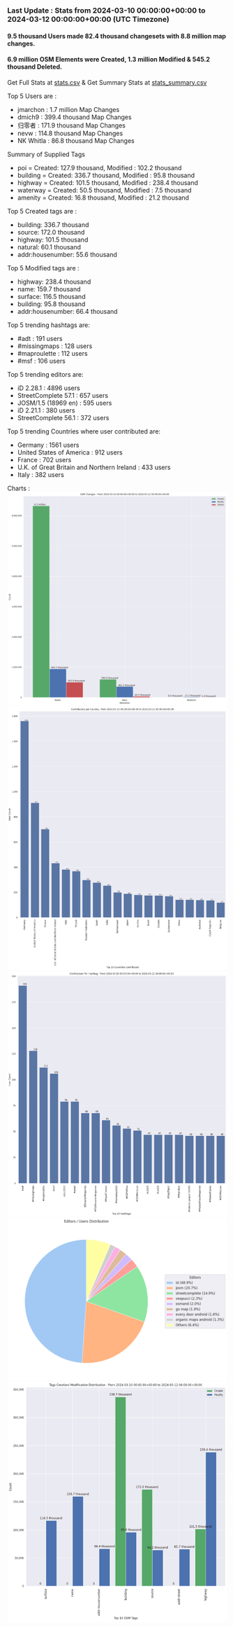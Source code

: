 ### Last Update : Stats from 2024-03-10 00:00:00+00:00 to 2024-03-12 00:00:00+00:00 (UTC Timezone)

#### 9.5 thousand Users made 82.4 thousand changesets with 8.8 million map changes.
#### 6.9 million OSM Elements were Created, 1.3 million Modified & 545.2 thousand Deleted.
Get Full Stats at [stats.csv](/stats/Global/Daily/stats.csv)
 & Get Summary Stats at [stats_summary.csv](/stats/Global/Daily/stats_summary.csv)

Top 5 Users are : 
- jmarchon : 1.7 million Map Changes
- dmich9 : 399.4 thousand Map Changes
- 归零者 : 171.9 thousand Map Changes
- nevw : 114.8 thousand Map Changes
- NK Whitla : 86.8 thousand Map Changes

Summary of Supplied Tags
- poi = Created: 127.9 thousand, Modified : 102.2 thousand
- building = Created: 336.7 thousand, Modified : 95.8 thousand
- highway = Created: 101.5 thousand, Modified : 238.4 thousand
- waterway = Created: 50.5 thousand, Modified : 7.5 thousand
- amenity = Created: 16.8 thousand, Modified : 21.2 thousand


Top 5 Created tags are :
- building: 336.7 thousand
- source: 172.0 thousand
- highway: 101.5 thousand
- natural: 60.1 thousand
- addr:housenumber: 55.6 thousand


Top 5 Modified tags are :
- highway: 238.4 thousand
- name: 159.7 thousand
- surface: 116.5 thousand
- building: 95.8 thousand
- addr:housenumber: 66.4 thousand


Top 5 trending hashtags are:
- #adt : 191 users
- #missingmaps : 128 users
- #maproulette : 112 users
- #msf : 106 users


Top 5 trending editors are:
- iD 2.28.1 : 4896 users
- StreetComplete 57.1 : 657 users
- JOSM/1.5 (18969 en) : 595 users
- iD 2.21.1 : 380 users
- StreetComplete 56.1 : 372 users


Top 5 trending Countries where user contributed are:
- Germany : 1561 users
- United States of America : 912 users
- France : 702 users
- U.K. of Great Britain and Northern Ireland : 433 users
- Italy : 382 users


 Charts : 
![Alt text](./stats_osm_changes.png) 
![Alt text](./stats_users_per_country.png) 
![Alt text](./stats_users_per_hashtag.png) 
![Alt text](./stats_editors_pie_chart.png) 
![Alt text](./stats_tags.png) 
